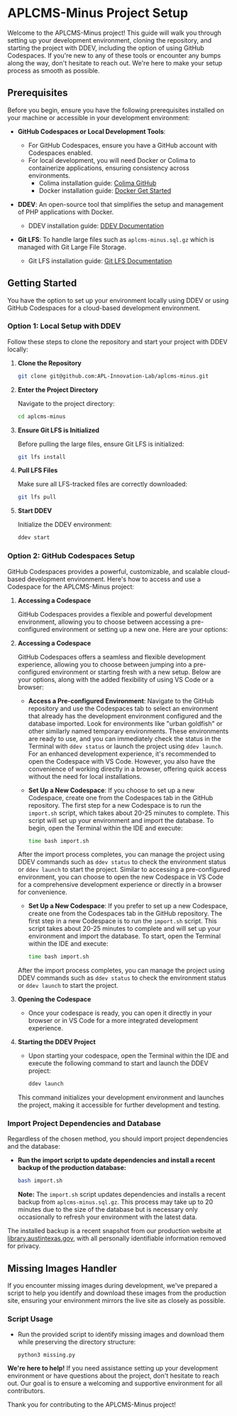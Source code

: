 # APLCMS-Minus Project Setup

Welcome to the APLCMS-Minus project! This guide will walk you through setting up your development environment, cloning the repository, and starting the project with DDEV, including the option of using GitHub Codespaces. If you're new to any of these tools or encounter any bumps along the way, don't hesitate to reach out. We're here to make your setup process as smooth as possible.

## Prerequisites

Before you begin, ensure you have the following prerequisites installed on your machine or accessible in your development environment:

- **GitHub Codespaces or Local Development Tools**:
    - For GitHub Codespaces, ensure you have a GitHub account with Codespaces enabled.
    - For local development, you will need Docker or Colima to containerize applications, ensuring consistency across environments.
        - Colima installation guide: [Colima GitHub](https://github.com/abiosoft/colima)
        - Docker installation guide: [Docker Get Started](https://www.docker.com/get-started)

- **DDEV**: An open-source tool that simplifies the setup and management of PHP applications with Docker.
    - DDEV installation guide: [DDEV Documentation](https://ddev.readthedocs.io/en/stable/)

- **Git LFS**: To handle large files such as `aplcms-minus.sql.gz` which is managed with Git Large File Storage.
    - Git LFS installation guide: [Git LFS Documentation](https://git-lfs.github.com/)

## Getting Started

You have the option to set up your environment locally using DDEV or using GitHub Codespaces for a cloud-based development environment.

### Option 1: Local Setup with DDEV

Follow these steps to clone the repository and start your project with DDEV locally:

1. **Clone the Repository**

    ```bash
    git clone git@github.com:APL-Innovation-Lab/aplcms-minus.git
    ```

2. **Enter the Project Directory**

    Navigate to the project directory:

    ```bash
    cd aplcms-minus
    ```

3. **Ensure Git LFS is Initialized**

    Before pulling the large files, ensure Git LFS is initialized:

    ```bash
    git lfs install
    ```

4. **Pull LFS Files**

    Make sure all LFS-tracked files are correctly downloaded:

    ```bash
    git lfs pull
    ```

5. **Start DDEV**

    Initialize the DDEV environment:

    ```bash
    ddev start
    ```

### Option 2: GitHub Codespaces Setup

GitHub Codespaces provides a powerful, customizable, and scalable cloud-based development environment. Here's how to access and use a Codespace for the APLCMS-Minus project:

1. **Accessing a Codespace**

    GitHub Codespaces provides a flexible and powerful development environment, allowing you to choose between accessing a pre-configured environment or setting up a new one. Here are your options:

1. **Accessing a Codespace**

    GitHub Codespaces offers a seamless and flexible development experience, allowing you to choose between jumping into a pre-configured environment or starting fresh with a new setup. Below are your options, along with the added flexibility of using VS Code or a browser:

    - **Access a Pre-configured Environment**: Navigate to the GitHub repository and use the Codespaces tab to select an environment that already has the development environment configured and the database imported. Look for environments like "urban goldfish" or other similarly named temporary environments. These environments are ready to use, and you can immediately check the status in the Terminal with `ddev status` or launch the project using `ddev launch`. For an enhanced development experience, it's recommended to open the Codespace with VS Code. However, you also have the convenience of working directly in a browser, offering quick access without the need for local installations.

    - **Set Up a New Codespace**: If you choose to set up a new Codespace, create one from the Codespaces tab in the GitHub repository. The first step for a new Codespace is to run the `import.sh` script, which takes about 20-25 minutes to complete. This script will set up your environment and import the database. To begin, open the Terminal within the IDE and execute:

        ```bash
        time bash import.sh
        ```

    After the import process completes, you can manage the project using DDEV commands such as `ddev status` to check the environment status or `ddev launch` to start the project. Similar to accessing a pre-configured environment, you can choose to open the new Codespace in VS Code for a comprehensive development experience or directly in a browser for convenience.


    - **Set Up a New Codespace**: If you prefer to set up a new Codespace, create one from the Codespaces tab in the GitHub repository. The first step in a new Codespace is to run the `import.sh` script. This script takes about 20-25 minutes to complete and will set up your environment and import the database. To start, open the Terminal within the IDE and execute:

        ```bash
        time bash import.sh
        ```

    After the import process completes, you can manage the project using DDEV commands such as `ddev status` to check the environment status or `ddev launch` to start the project.


2. **Opening the Codespace**

    - Once your codespace is ready, you can open it directly in your browser or in VS Code for a more integrated development experience.

3. **Starting the DDEV Project**

    - Upon starting your codespace, open the Terminal within the IDE and execute the following command to start and launch the DDEV project:

        ```bash
        ddev launch
        ```

    This command initializes your development environment and launches the project, making it accessible for further development and testing.

### Import Project Dependencies and Database

Regardless of the chosen method, you should import project dependencies and the database:

- **Run the import script to update dependencies and install a recent backup of the production database:**

    ```bash
    bash import.sh
    ```

    **Note:** The `import.sh` script updates dependencies and installs a recent backup from `aplcms-minus.sql.gz`. This process may take up to 20 minutes due to the size of the database but is necessary only occasionally to refresh your environment with the latest data.

The installed backup is a recent snapshot from our production website at [library.austintexas.gov](https://library.austintexas.gov), with all personally identifiable information removed for privacy.

## Missing Images Handler

If you encounter missing images during development, we've prepared a script to help you identify and download these images from the production site, ensuring your environment mirrors the live site as closely as possible.

### Script Usage

- Run the provided script to identify missing images and download them while preserving the directory structure:

    ```python3
    python3 missing.py
    ```

**We're here to help!** If you need assistance setting up your development environment or have questions about the project, don't hesitate to reach out. Our goal is to ensure a welcoming and supportive environment for all contributors.

Thank you for contributing to the APLCMS-Minus project!
